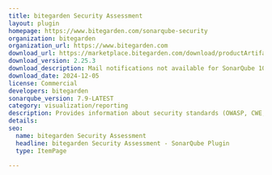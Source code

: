 ```yaml
---
title: bitegarden Security Assessment
layout: plugin
homepage: https://www.bitegarden.com/sonarqube-security
organization: bitegarden
organization_url: https://www.bitegarden.com
download_url: https://marketplace.bitegarden.com/download/productArtifact?productName=bitegarden-sonarqube-security&productVersion=2.25.3&productFileExt=jar&customerEmail=sonarplugins@gmail.com&customerName=sonarqube&customerSurnames=marketplace&customerCompany=bitegarden
download_version: 2.25.3
download_description: Mail notifications not available for SonarQube 10.X due to changes in SonarQube email API v2 
download_date: 2024-12-05
license: Commercial
developers: bitegarden
sonarqube_version: 7.9-LATEST
category: visualization/reporting
description: Provides information about security standards (OWASP, CWE, ASVS and ISO5055) including risk factor and security vulnerabilities and categories
details: 
seo:
  name: bitegarden Security Assessment
  headline: bitegarden Security Assessment - SonarQube Plugin
  type: ItemPage

---
```

